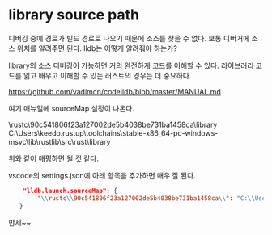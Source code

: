 # library source path 

디버깅 중에 경로가 빌드 경로로 나오기 때문에 소스를 찾을 수 없다. 보통 디버거에 소스 위치를 알려주면 된다. lldb는 어떻게 알려줘야 하는가? 

library의 소스 디버깅이 가능하면 거의 완전하게 코드를 이해할 수 있다. 라이브러리 코드를 읽고 배우고 이해할 수 있는 러스트의 경우는 더 중요하다. 


https://github.com/vadimcn/codelldb/blob/master/MANUAL.md

여기 매뉴얼에 sourceMap 설정이 나온다. 

\rustc\90c541806f23a127002de5b4038be731ba1458ca\library
C:\Users\keedo\.rustup\toolchains\stable-x86_64-pc-windows-msvc\lib\rustlib\src\rust\library

위와 같이 매핑하면 될 것 같다. 

vscode의 settings.json에 아래 항목을 추가하면 매우 잘 된다.

```json
    "lldb.launch.sourceMap": {
        "\\rustc\\90c541806f23a127002de5b4038be731ba1458ca\\": "C:\\Users\\keedo\\.rustup\\toolchains\\stable-x86_64-pc-windows-msvc\\lib\\rustlib\\src\\rust\\"
   }
```

만세~~



